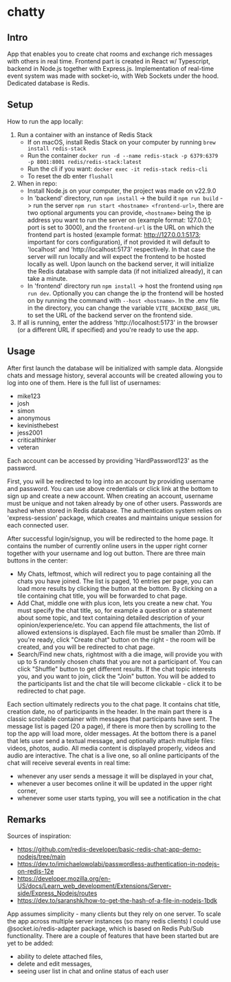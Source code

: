 # chatty

## Intro
App that enables you to create chat rooms and exchange rich messages with others in real time. Frontend part is created 
in React w/ Typescript, backend in Node.js together with Express.js. Implementation of real-time event system was made 
with socket-io, with Web Sockets under the hood. Dedicated database is Redis.

## Setup
How to run the app locally:
1. Run a container with an instance of Redis Stack
   - If on macOS, install Redis Stack on your computer by running `brew install redis-stack`
   - Run the container `docker run -d --name redis-stack -p 6379:6379 -p 8001:8001 redis/redis-stack:latest`
   - Run the cli if you want: `docker exec -it redis-stack redis-cli`
   - To reset the db enter `flushall`
2. When in repo:
   - Install Node.js on your computer, the project was made on v22.9.0
   - In 'backend' directory, run `npm install` -> the build it `npm run build` -> run the server 
     `npm run start <hostname> <frontend-url>`, there are two optional arguments you can provide, `<hostname>` being
     the ip address you want to run the server on (example format: 127.0.0.1; port is set to 3000), and the `frontend-url` is the URL on which
     the frontend part is hosted (example format: http://127.0.0.1:5173; important for cors configuration), if not 
     provided it will default to 'localhost' and 'http://localhost:5173' respectively. In that case the server will run 
     locally and will expect the frontend to be hosted locally as well. Upon launch on the backend server, it will 
     initialize the Redis database with sample data (if not initialized already), it can take a minute.
   - In 'frontend' directory run `npm install` -> host the frontend using `npm run dev`. Optionally you can change the
     ip the frontend will be hosted on by running the command with `--host <hostname>`. In the .env file in the 
     directory, you can change the variable `VITE_BACKEND_BASE_URL` to set the URL of the backend server on the frontend
     side.
3. If all is running, enter the address 'http://localhost:5173' in the browser (or a different URL if specified) and 
  you're ready to use the app. 

## Usage
After first launch the database will be initialized with sample data. Alongside chats and message history, several 
accounts will be created allowing you to log into one of them. Here is the full list of usernames:

* mike123 
* josh 
* simon 
* anonymous 
* kevinisthebest 
* jess2001 
* criticalthinker 
* veteran

Each account can be accessed by providing 'HardPassword123' as the password.

First, you will be redirected to log into an account by providing username and password. You can use above credentials
or click link at the bottom to sign up and create a new account. When creating an account, username must be unique and
not taken already by one of other users. Passwords are hashed when stored in Redis database. The authentication system
relies on 'express-session' package, which creates and maintains unique session for each connected user.

After successful login/signup, you will be redirected to the home page. It contains the number of currently online users
in the upper right corner together with your username and log out button. There are three main buttons in the center:

* My Chats, leftmost, which will redirect you to page containing all the chats you have joined. The list is paged, 10 
entries per page, you can load more results by clicking the button at the bottom. By clicking on a tile containing chat
title, you will be forwarded to chat page.
* Add Chat, middle one with plus icon, lets you create a new chat. You must specify the chat title, so, for example a 
question or a statement about some topic, and text containing detailed description of your opinion/experience/etc. You
can append file attachments, the list of allowed extensions is displayed. Each file must be smaller than 20mb. If 
you're ready, click "Create chat" button on the right - the room will be created, and you will be redirected to chat 
page.
* Search/Find new chats, rightmost with a die image, will provide you with up to 5 randomly chosen chats that you are
not a participant of. You can click "Shuffle" button to get different results. If the chat topic interests you, and you
want to join, click the "Join" button. You will be added to the participants list and the chat tile will become 
clickable - click it to be redirected to chat page.

Each section ultimately redirects you to the chat page. It contains chat title, creation date, no of participants in 
the header. In the main part there is a classic scrollable container with messages that participants have sent. The 
message list is paged (20 a page), if there is more then by scrolling to the top the app will load more, older messages.
At the bottom there is a panel that lets user send a textual message, and optionally attach multiple files: videos, 
photos, audio. All media content is displayed properly, videos and audio are interactive. The chat is a live one, so 
all online participants of the chat will receive several events in real time:
- whenever any user sends a message it will be displayed in your chat,
- whenever a user becomes online it will be updated in the upper right corner,
- whenever some user starts typing, you will see a notification in the chat

## Remarks
Sources of inspiration:
- https://github.com/redis-developer/basic-redis-chat-app-demo-nodejs/tree/main
- https://dev.to/imichaelowolabi/passwordless-authentication-in-nodejs-on-redis-12e
- https://developer.mozilla.org/en-US/docs/Learn_web_development/Extensions/Server-side/Express_Nodejs/routes
- https://dev.to/saranshk/how-to-get-the-hash-of-a-file-in-nodejs-1bdk

App assumes simplicity - many clients but they rely on one server. To scale the app across multiple server instances 
(so many redis clients) I could use @socket.io/redis-adapter package, which is based on Redis Pub/Sub functionality.
There are a couple of features that have been started but are yet to be added:
- ability to delete attached files,
- delete and edit messages,
- seeing user list in chat and online status of each user